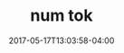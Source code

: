 ---
date: 2017-05-17T13:03:58-04:00
categories:
  - lunch
type: salad
title: num tok
description: Thai style grilled beef salad tossed with shallot, green onion, cilantro in rice power chili & lime dressing.
price: 8.95
weight: 21
---